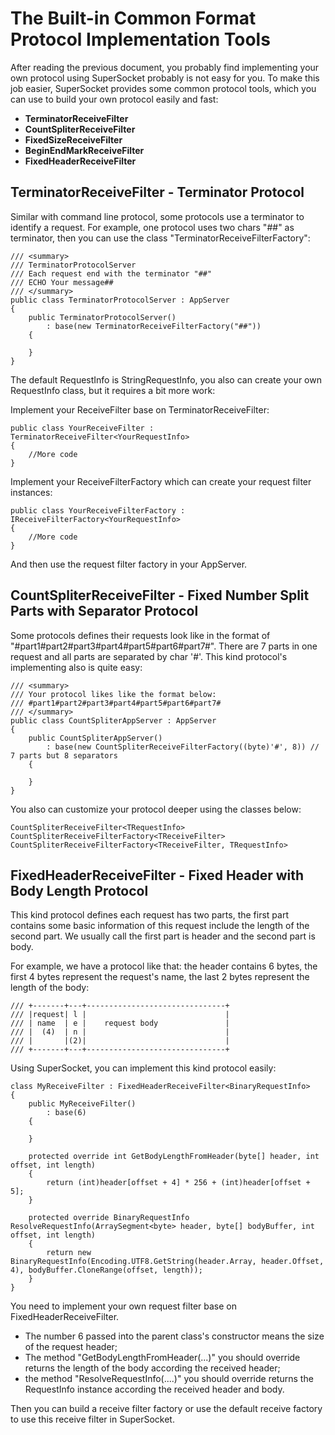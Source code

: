 # The Built-in Common Format Protocol Implementation Tools

After reading the previous document, you probably find implementing your own protocol using SuperSocket probably is not easy for you. To make this job easier, SuperSocket provides some common protocol tools, which you can use to build your own protocol easily and fast:

* **TerminatorReceiveFilter**
* **CountSpliterReceiveFilter**
* **FixedSizeReceiveFilter**
* **BeginEndMarkReceiveFilter**
* **FixedHeaderReceiveFilter**

## TerminatorReceiveFilter - Terminator Protocol

Similar with command line protocol, some protocols use a terminator to identify a request.
For example, one protocol uses two chars "##" as terminator, then you can use the class "TerminatorReceiveFilterFactory":

    /// <summary>
    /// TerminatorProtocolServer
    /// Each request end with the terminator "##"
    /// ECHO Your message##
    /// </summary>
    public class TerminatorProtocolServer : AppServer
    {
        public TerminatorProtocolServer()
            : base(new TerminatorReceiveFilterFactory("##"))
        {
                
        }
    }

The default RequestInfo is StringRequestInfo, you also can create your own RequestInfo class, but it requires a bit more work:

Implement your ReceiveFilter base on TerminatorReceiveFilter:

    public class YourReceiveFilter : TerminatorReceiveFilter<YourRequestInfo>
    {
        //More code
    }

Implement your ReceiveFilterFactory which can create your request filter instances:

    public class YourReceiveFilterFactory : IReceiveFilterFactory<YourRequestInfo>
    {
        //More code
    }

And then use the request filter factory in your AppServer.


## CountSpliterReceiveFilter - Fixed Number Split Parts with Separator Protocol

Some protocols defines their requests look like in the format of "#part1#part2#part3#part4#part5#part6#part7#". There are 7 parts in one request and all parts are separated by char '#'. This kind protocol's implementing also is quite easy:
        
    /// <summary>
    /// Your protocol likes like the format below:
    /// #part1#part2#part3#part4#part5#part6#part7#
    /// </summary>
    public class CountSpliterAppServer : AppServer
    {
        public CountSpliterAppServer()
            : base(new CountSpliterReceiveFilterFactory((byte)'#', 8)) // 7 parts but 8 separators
        {
            
        }
    }

You also can customize your protocol deeper using the classes below:

    CountSpliterReceiveFilter<TRequestInfo>
    CountSpliterReceiveFilterFactory<TReceiveFilter>
    CountSpliterReceiveFilterFactory<TReceiveFilter, TRequestInfo>


## FixedHeaderReceiveFilter - Fixed Header with Body Length Protocol

This kind protocol defines each request has two parts, the first part contains some basic information of this request include the length of the second part. We usually call the first part is header and the second part is body.

For example, we have a protocol like that: the header contains 6 bytes, the first 4 bytes represent the request's name, the last 2 bytes represent the length of the body:

    /// +-------+---+-------------------------------+
    /// |request| l |                               |
    /// | name  | e |    request body               |
    /// |  (4)  | n |                               |
    /// |       |(2)|                               |
    /// +-------+---+-------------------------------+

Using SuperSocket, you can implement this kind protocol easily:

    class MyReceiveFilter : FixedHeaderReceiveFilter<BinaryRequestInfo>
    {
        public MyReceiveFilter()
            : base(6)
        {

        }

        protected override int GetBodyLengthFromHeader(byte[] header, int offset, int length)
        {
            return (int)header[offset + 4] * 256 + (int)header[offset + 5];
        }

        protected override BinaryRequestInfo ResolveRequestInfo(ArraySegment<byte> header, byte[] bodyBuffer, int offset, int length)
        {
            return new BinaryRequestInfo(Encoding.UTF8.GetString(header.Array, header.Offset, 4), bodyBuffer.CloneRange(offset, length));
        }
    }


You need to implement your own request filter base on FixedHeaderReceiveFilter<TRequestInfo>.
* The number 6 passed into the parent class's constructor means the size of the request header;
* The method "GetBodyLengthFromHeader(...)" you should override returns the length of the body according the received header;
* the method "ResolveRequestInfo(....)" you should override returns the RequestInfo instance according the received header and body.

Then you can build a receive filter factory or use the default receive factory to use this receive filter in SuperSocket.